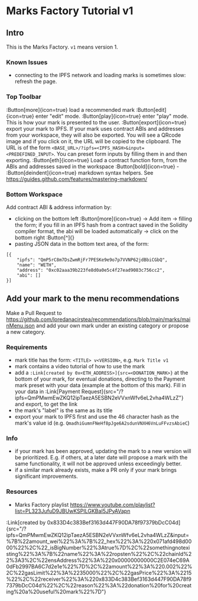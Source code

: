 # Marks Factory Tutorial v1

## Intro

This is the Marks Factory. `v1` means version 1.

### Known Issues
- connecting to the IPFS network and loading marks is sometimes slow: refresh the page.

### Top Toolbar
:Button[more]{icon=true} load a recommended mark
:Button[edit]{icon=true}  enter "edit" mode.
:Button[play]{icon=true}  enter "play" mode. This is how your mark is presented to the user.
:Button[export]{icon=true} export your mark to IPFS. If your mark uses contract ABIs and addresses from your workspace, they will also be exported. You will see a QRcode image and if you click on it, the URL will be copied to the clipboard. The URL is of the form `<BASE_URL>/?ipfs=<IPFS_HASH>&input=<PREDEFINED_INPUT>`. You can preset form inputs by filling them in and then exporting.
:Button[eth]{icon=true} Load a contract function form, from the ABIs and addresses saved in the workspace
:Button[bold]{icon=true} - :Button[deindent]{icon=true} markdown syntax helpers. See https://guides.github.com/features/mastering-markdown/

### Bottom Workspace

Add contract ABI & address information by:
- clicking on the bottom left :Button[more]{icon=true} -> Add item -> filling the form; if you fill in an IPFS hash from a contract saved in the Solidity compiler format, the abi will be loaded automatically -> click on the bottom right :Button[^]{}
- pasting JSON data in the bottom text area, of the form:
```
[{
    "ipfs": "QmP5rC8m7DsZwmRjFr7PESKe9e9o7p7VVNP62jdBbiCGbQ",
    "name": "WETH",
    "address": "0xc02aaa39b223fe8d0a0e5c4f27ead9083c756cc2",
    "abi": []
}]
```

## Add your mark to the menu recommendations

Make a Pull Request to https://github.com/loredanacirstea/recommendations/blob/main/marks/mainMenu.json and add your own mark under an existing category or propose a new category.

### Requirements
- mark title has the form: `<TITLE> v<VERSION>`, e.g. `Mark Title v1`
- mark contains a video tutorial of how to use the mark
- add a `:Link[created by 0x<ETH_ADDRESS>]{src=<DONATION_MARK>}` at the bottom of your mark, for eventual donations, directing to the Payment mark preset with your data (example at the bottom of this mark). Fill in your data in :Link[Payment Request]{src="/?ipfs=QmPMwmEwZKQ12ipTaezA5ESBN2eVVxnWfv6eL2vha4WLzZ"} and export, to get the link
- the mark's "label" is the same as its title
- export your mark to IPFS first and use the 46 character hash as the mark's value id (e.g. `QmadhiGumnFNeHf8pJge6A2sdunVNXH6VnLuFFvzsAbieC`)

### Info
- if your mark has been approved, updating the mark to a new version will be prioritized. E.g. if others, at a later date will propose a mark with the same functionality, it will not be approved unless exceedingly better.
- if a similar mark already exists, make a PR only if your mark brings significant improvements.

### Resources

- Marks Factory playlist https://www.youtube.com/playlist?list=PL323JufuD9JBUwKSPILGKBaI5JPyAVapn

:Link[created by 0x833D4c383Bef3163d447F90DA78f97379bDcC04d]{src="/?ipfs=QmPMwmEwZKQ12ipTaezA5ESBN2eVVxnWfv6eL2vha4WLzZ&input=%7B%22amount_wei%22%3A%7B%22_hex%22%3A%220x071afd498d0000%22%2C%22_isBigNumber%22%3Atrue%7D%2C%22somethingnotexisting%22%3A%7B%22name%22%3A%22ropsten%22%2C%22chainId%22%3A3%2C%22ensAddress%22%3A%220x00000000000C2E074eC69A0dFb2997BA6C7d2e1e%22%7D%2C%22amount%22%3A%220.002%22%2C%22gasLimit%22%3A%2235000%22%2C%22gasPrice%22%3A%2215%22%2C%22receiver%22%3A%220x833D4c383Bef3163d447F90DA78f97379bDcC04d%22%2C%22reason%22%3A%22donation%20for%20creating%20a%20useful%20mark%22%7D"}
